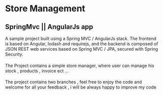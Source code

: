 # Store Management

## SpringMvc || AngularJs app

A sample project built using a Spring MVC / AngularJs stack. The frontend is based on Angular, lodash and requirejs, and the backend is composed of JSON REST web services based on Spring MVC / JPA, secured with Spring Security.

#### 

The Project contains a simple store manager, where user can manage  his stock , products , invoice ect ...

####

The project contains two branches , feel free to enjoy the code and welcome for all your feedback , i will be always happy to improve my code 
